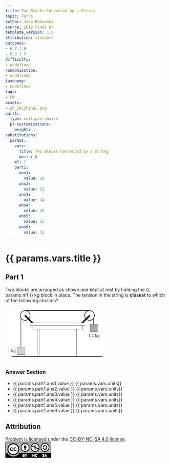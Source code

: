 ```yaml
---
title: Two Blocks Connected by a String
topic: Force
author: Jake Bobowski
source: 2012 Final Q7
template_version: 1.0
attribution: standard
outcomes:
- 6.7.1.0
- 6.3.1.3
difficulty:
- undefined
randomization:
- undefined
taxonomy:
- undefined
tags:
- PW
assets:
- q7_2012Final.png
part1:
  type: multiple-choice
  pl-customizations:
    weight: 1
substitutions:
  params:
    vars:
      title: Two Blocks Connected by a String
      units: N
    m1: 1
    part1:
      ans1:
        value: 10
      ans2:
        value: 12
      ans3:
        value: 24
      ans4:
        value: 20
      ans5:
        value: 13
      ans6:
        value: 11
---
```

# {{ params.vars.title }}
## Part 1

Two blocks are arranged as shown and kept at rest by holding the {{ params.m1 }} kg block in place.
The tension in the string is **closest** to which of the following choices?

![Two blocks connected by a spring. The 1 kg block is held in place while the 1.2 kg block hangs over a pulley.](q7_2012Final.png)

### Answer Section

- {{ params.part1.ans1.value }} {{ params.vars.units}}
- {{ params.part1.ans2.value }} {{ params.vars.units}}
- {{ params.part1.ans3.value }} {{ params.vars.units}}
- {{ params.part1.ans4.value }} {{ params.vars.units}}
- {{ params.part1.ans5.value }} {{ params.vars.units}}
- {{ params.part1.ans6.value }} {{ params.vars.units}}

## Attribution

Problem is licensed under the [CC-BY-NC-SA 4.0 license](https://creativecommons.org/licenses/by-nc-sa/4.0/).<br> ![The Creative Commons 4.0 license requiring attribution-BY, non-commercial-NC, and share-alike-SA license.](https://raw.githubusercontent.com/firasm/bits/master/by-nc-sa.png)